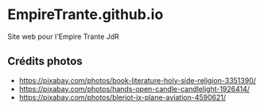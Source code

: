 # EmpireTrante.github.io

Site web pour l'Empire Trante JdR



## Crédits photos

- https://pixabay.com/photos/book-literature-holy-side-religion-3351390/
- https://pixabay.com/photos/hands-open-candle-candlelight-1926414/
- https://pixabay.com/photos/bleriot-ix-plane-aviation-4590621/
